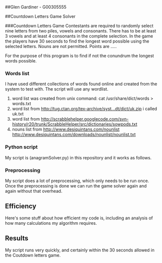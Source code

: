 ##Glen Gardiner -  G00305555

##Countdown Letters Game Solver


###Countdown Letters Game
Contestants are required to randomly select nine letters from two piles, vowels and consonants.
There has to be at least 3 vowels and at least 4 consonants in the complete selection.
In the game the players have 30 seconds to find the longest word possible using the selected letters.
Nouns are not permitted.
Points are .....


For the purpose of this program is to find if not the conundrum the longest words possible.



### Words list
I have used different collections of words found online and created from the system to test with.
The script will use any wordlist.

1) word list was created from unix command:  cat /usr/share/dict/words > words.txt
2) word list from  http://tug.ctan.org/tex-archive/syst...dt/dict/uk.zip i called uk.txt
3) word list from  http://scrabblehelper.googlecode.com/svn-history/r20/trunk/ScrabbleHelper/src/dictionaries/sowpods.txt
4) nouns list from http://www.desiquintans.com/nounlist
                   http://www.desiquintans.com/downloads/nounlist/nounlist.txt



### Python script
My script is (anagramSolver.py) in this repository and it works as follows.




### Preprocessing
My script does a lot of preprocessing, which only needs to be run once.
Once the preprocessing is done we can run the game solver again and again without that overhead.

## Efficiency
Here's some stuff about how efficient my code is, including an analysis of how many calculations my algorithm requires.

## Results
My script runs very quickly, and certainly within the 30 seconds allowed in the Coutdown letters game.
